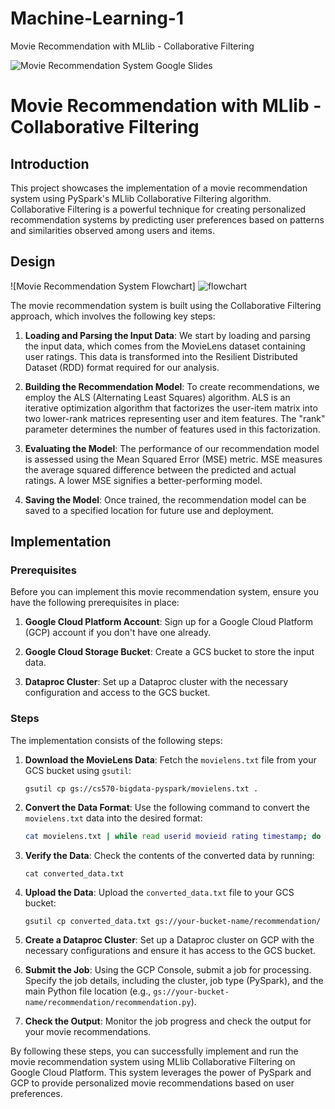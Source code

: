 # Machine-Learning-1
Movie Recommendation with MLlib - Collaborative Filtering

![Movie Recommendation System Google Slides](https://docs.google.com/presentation/d/15jcTUw9K7MhRJLJDpDry72jAdmj-Bm6eZAkxKPCii6A/edit#slide=id.g27efc1821a1_0_47)

# Movie Recommendation with MLlib - Collaborative Filtering


## Introduction

This project showcases the implementation of a movie recommendation system using PySpark's MLlib Collaborative Filtering algorithm. Collaborative Filtering is a powerful technique for creating personalized recommendation systems by predicting user preferences based on patterns and similarities observed among users and items.

## Design

![Movie Recommendation System Flowchart]
![flowchart](https://github.com/franketang/Machine-Learning-1/assets/29631514/fdd58178-e067-411f-8196-da4686e5709f)

The movie recommendation system is built using the Collaborative Filtering approach, which involves the following key steps:

1. **Loading and Parsing the Input Data**: We start by loading and parsing the input data, which comes from the MovieLens dataset containing user ratings. This data is transformed into the Resilient Distributed Dataset (RDD) format required for our analysis.

2. **Building the Recommendation Model**: To create recommendations, we employ the ALS (Alternating Least Squares) algorithm. ALS is an iterative optimization algorithm that factorizes the user-item matrix into two lower-rank matrices representing user and item features. The "rank" parameter determines the number of features used in this factorization.

3. **Evaluating the Model**: The performance of our recommendation model is assessed using the Mean Squared Error (MSE) metric. MSE measures the average squared difference between the predicted and actual ratings. A lower MSE signifies a better-performing model.

4. **Saving the Model**: Once trained, the recommendation model can be saved to a specified location for future use and deployment.

## Implementation

### Prerequisites

Before you can implement this movie recommendation system, ensure you have the following prerequisites in place:

1. **Google Cloud Platform Account**: Sign up for a Google Cloud Platform (GCP) account if you don't have one already.

2. **Google Cloud Storage Bucket**: Create a GCS bucket to store the input data.

3. **Dataproc Cluster**: Set up a Dataproc cluster with the necessary configuration and access to the GCS bucket.

### Steps

The implementation consists of the following steps:

1. **Download the MovieLens Data**: Fetch the `movielens.txt` file from your GCS bucket using `gsutil`:

   ```
   gsutil cp gs://cs570-bigdata-pyspark/movielens.txt .
   ```

2. **Convert the Data Format**: Use the following command to convert the `movielens.txt` data into the desired format:

   ```bash
   cat movielens.txt | while read userid movieid rating timestamp; do echo "${userid},${movieid},${rating}"; done > converted_data.txt
   ```

3. **Verify the Data**: Check the contents of the converted data by running:

   ```
   cat converted_data.txt
   ```

4. **Upload the Data**: Upload the `converted_data.txt` file to your GCS bucket:

   ```
   gsutil cp converted_data.txt gs://your-bucket-name/recommendation/
   ```

5. **Create a Dataproc Cluster**: Set up a Dataproc cluster on GCP with the necessary configurations and ensure it has access to the GCS bucket.

6. **Submit the Job**: Using the GCP Console, submit a job for processing. Specify the job details, including the cluster, job type (PySpark), and the main Python file location (e.g., `gs://your-bucket-name/recommendation/recommendation.py`).

7. **Check the Output**: Monitor the job progress and check the output for your movie recommendations.

By following these steps, you can successfully implement and run the movie recommendation system using MLlib Collaborative Filtering on Google Cloud Platform. This system leverages the power of PySpark and GCP to provide personalized movie recommendations based on user preferences.
